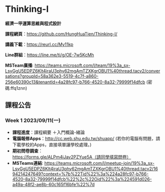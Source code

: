 # Thinking-I

**經濟一甲運算思維與程式設計**

**課程網頁**：https://github.com/HungHuaTien/Thinking-I/

**講義下載**：https://reurl.cc/My11kp

**Line群組**：https://line.me/ti/g/OE-7w5KcMh

**MSTeam廣播**:  https://teams.microsoft.com/l/team/19%3a_sx-LsyGgU5EDPZ6Klt4iraU3phy62mgAmTZXKgrOBU1%40thread.tacv2/conversations?groupId=58a362e3-5519-4c7f-a860-256e60390c13&tenantId=4a28fc97-b766-4520-8a32-79999f14dfcb  (密碼:ffq1znn)

## 課程公告

### Week 1 2023/09/11(一)
- **課程進度**：課程綱要 ＋入門概論-緒論
- **電腦報修Apps**：http://cc.web.shu.edu.tw/shuapp/ (若你的電腦有問題，請下載學校的Apps，直接填單讓學校處理。)
- **期初問卷調查**：https://forms.gle/ALPm4iJav2PZYue5A（請同學填寫問卷）
- **MSTeams連結**: https://teams.microsoft.com/l/meetup-join/19%3a_sx-LsyGgU5EDPZ6Klt4iraU3phy62mgAmTZXKgrOBU1%40thread.tacv2/1694214247649?context=%7b%22Tid%22%3a%224a28fc97-b766-4520-8a32-79999f14dfcb%22%2c%22Oid%22%3a%224591d026-a49a-48f2-ae8b-60c165f16bfe%22%7d

